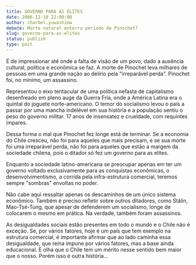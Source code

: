 ```yaml
---
title: GOVERNO PARA AS ELITES
date: 2006-12-10 22:00:00
author: charbel.yuwashima
debate: Morte natural enterra período de Pinochet?
slug: governo-para-as-elites
status: publish 
type: post
---
```


É de impressionar até onde a falta de visão de um povo, dado a ausência cultural, política e econômica se faz. A morte de Pinochet leva milhares de pessoas em uma grande nação ao delírio pela "irreparável perda". Pinochet foi, no mínimo, um assassino.   

 Representou o eixo tentacular de uma política nefasta de capitalismo desenfreado em pleno auge da Guerra Fria, onde a América Latina era o quintal do joguete norte-americano. O temor do socialismo levou o país a passar por uma mancha indelével em sua história e a população sentiu o peso do governo militar. 17 anos de insensatez e crueldade, com requintes ímpares.  

 Dessa forma o mal que Pinochet fez longe está de terminar. Se a economia do Chile cresceu, não foi para aqueles que mais precisam, e se sua morte foi uma irreparável perda, não foi para aqueles que estão a margem da sociedade chilena, pois o ditador só fez um governo para as elites.  

 Enquanto a sociedade latino-americana se preocupar apenas em ter um governo voltado exclusivamente para as conquistas econômicas, o desenvolvimentismo, a corrida pela infra-estrutura comercial, teremos sempre "sombras" envoltas no poder.   

 Não cabe aqui ressaltar apenas os descaminhos de um único sistema econômico. Também é preciso refletir sobre outros ditadores, como Stálin, Mao-Tsé-Tung, que apesar de defenderem um socialismo, longe de colocarem o mesmo em prática. Na verdade, também foram assassinos.  

 As desigualdades sociais estão presentes em todo o mundo e o Chile não é exceção. Se, por vários fatores, hoje é um país que tem exemplo na estrutura comercial, é importante afirmar que ao lado caminha essa desigualdade, que reina impune por vários fatores, mas a base ainda educacional. E olha que o Chile tem um mérito nesse sentido bem maior que o nosso. Porém isso é outra história...  

